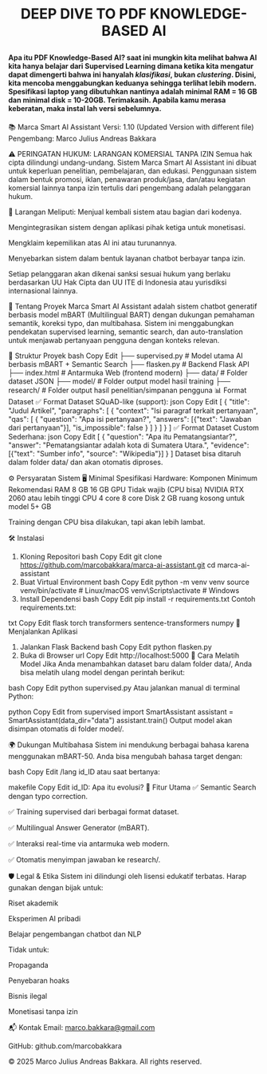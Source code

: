 # <p align="center">DEEP DIVE TO PDF KNOWLEDGE-BASED AI</p>

#### Apa itu PDF Knowledge-Based AI? saat ini mungkin kita melihat bahwa AI kita hanya belajar dari Supervised Learning dimana ketika kita mengatur dapat dimengerti bahwa ini hanyalah _klasifikasi_, bukan _clustering_. Disini, kita mencoba menggabungkan keduanya sehingga terlihat lebih modern. Spesifikasi laptop yang dibutuhkan nantinya adalah minimal RAM = 16 GB dan minimal disk = 10-20GB. Terimakasih. Apabila kamu merasa keberatan, maka instal lah versi sebelumnya.

📚 Marca Smart AI Assistant
Versi: 1.10 (Updated Version with different file)
Pengembang: Marco Julius Andreas Bakkara

⚠️ PERINGATAN HUKUM: LARANGAN KOMERSIAL TANPA IZIN
Semua hak cipta dilindungi undang-undang. Sistem Marca Smart AI Assistant ini dibuat untuk keperluan penelitian, pembelajaran, dan edukasi. Penggunaan sistem dalam bentuk promosi, iklan, penawaran produk/jasa, dan/atau kegiatan komersial lainnya tanpa izin tertulis dari pengembang adalah pelanggaran hukum.

🚫 Larangan Meliputi:
Menjual kembali sistem atau bagian dari kodenya.

Mengintegrasikan sistem dengan aplikasi pihak ketiga untuk monetisasi.

Mengklaim kepemilikan atas AI ini atau turunannya.

Menyebarkan sistem dalam bentuk layanan chatbot berbayar tanpa izin.

Setiap pelanggaran akan dikenai sanksi sesuai hukum yang berlaku berdasarkan UU Hak Cipta dan UU ITE di Indonesia atau yurisdiksi internasional lainnya.

🧠 Tentang Proyek
Marca Smart AI Assistant adalah sistem chatbot generatif berbasis model mBART (Multilingual BART) dengan dukungan pemahaman semantik, koreksi typo, dan multibahasa. Sistem ini menggabungkan pendekatan supervised learning, semantic search, dan auto-translation untuk menjawab pertanyaan pengguna dengan konteks relevan.

📂 Struktur Proyek
bash
Copy
Edit
├── supervised.py          # Model utama AI berbasis mBART + Semantic Search
├── flasken.py             # Backend Flask API
├── index.html             # Antarmuka Web (frontend modern)
├── data/                  # Folder dataset JSON
├── model/                 # Folder output model hasil training
├── research/              # Folder output hasil penelitian/simpanan pengguna
📊 Format Dataset
✅ Format Dataset SQuAD-like (support):
json
Copy
Edit
[
  {
    "title": "Judul Artikel",
    "paragraphs": [
      {
        "context": "Isi paragraf terkait pertanyaan",
        "qas": [
          {
            "question": "Apa isi pertanyaan?",
            "answers": [{"text": "Jawaban dari pertanyaan"}],
            "is_impossible": false
          }
        ]
      }
    ]
  }
]
✅ Format Dataset Custom Sederhana:
json
Copy
Edit
[
  {
    "question": "Apa itu Pematangsiantar?",
    "answer": "Pematangsiantar adalah kota di Sumatera Utara.",
    "evidence": [{"text": "Sumber info", "source": "Wikipedia"}]
  }
]
Dataset bisa ditaruh dalam folder data/ dan akan otomatis diproses.

⚙️ Persyaratan Sistem
🖥️ Minimal Spesifikasi Hardware:
Komponen	Minimum	Rekomendasi
RAM	8 GB	16 GB
GPU	Tidak wajib (CPU bisa)	NVIDIA RTX 2060 atau lebih tinggi
CPU	4 core	8 core
Disk	2 GB ruang kosong untuk model	5+ GB

Training dengan CPU bisa dilakukan, tapi akan lebih lambat.

🛠️ Instalasi
1. Kloning Repositori
bash
Copy
Edit
git clone https://github.com/marcobakkara/marca-ai-assistant.git
cd marca-ai-assistant
2. Buat Virtual Environment
bash
Copy
Edit
python -m venv venv
source venv/bin/activate  # Linux/macOS
venv\Scripts\activate     # Windows
3. Install Dependensi
bash
Copy
Edit
pip install -r requirements.txt
Contoh requirements.txt:

txt
Copy
Edit
flask
torch
transformers
sentence-transformers
numpy
🚀 Menjalankan Aplikasi
1. Jalankan Flask Backend
bash
Copy
Edit
python flasken.py
2. Buka di Browser
url
Copy
Edit
http://localhost:5000
🧪 Cara Melatih Model
Jika Anda menambahkan dataset baru dalam folder data/, Anda bisa melatih ulang model dengan perintah berikut:

bash
Copy
Edit
python supervised.py
Atau jalankan manual di terminal Python:

python
Copy
Edit
from supervised import SmartAssistant
assistant = SmartAssistant(data_dir="data")
assistant.train()
Output model akan disimpan otomatis di folder model/.

🌍 Dukungan Multibahasa
Sistem ini mendukung berbagai bahasa karena menggunakan mBART-50. Anda bisa mengubah bahasa target dengan:

bash
Copy
Edit
/lang id_ID
atau saat bertanya:

makefile
Copy
Edit
id_ID: Apa itu evolusi?
🧠 Fitur Utama
✅ Semantic Search dengan typo correction.

✅ Training supervised dari berbagai format dataset.

✅ Multilingual Answer Generator (mBART).

✅ Interaksi real-time via antarmuka web modern.

✅ Otomatis menyimpan jawaban ke research/.

🛡️ Legal & Etika
Sistem ini dilindungi oleh lisensi edukatif terbatas. Harap gunakan dengan bijak untuk:

Riset akademik

Eksperimen AI pribadi

Belajar pengembangan chatbot dan NLP

Tidak untuk:

Propaganda

Penyebaran hoaks

Bisnis ilegal

Monetisasi tanpa izin

📬 Kontak
Email: marco.bakkara@gmail.com

GitHub: github.com/marcobakkara

© 2025 Marco Julius Andreas Bakkara. All rights reserved.









